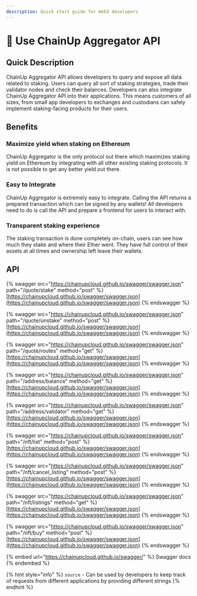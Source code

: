 ```yaml
---
description: Quick start guide for Web3 developers
---
```


# 🍧 Use ChainUp Aggregator API

## Quick Description

ChainUp Aggregator API allows developers to query and expose all data related to staking. Users can query all sort of staking strategies, trade their validator nodes and check their balances. Developers can also integrate ChainUp Aggregator API into their applications. This means customers of all sizes, from small app developers to exchanges and custodians can safely implement staking-facing products for their users.

## Benefits

### Maximize yield when staking on Ethereum

ChainUp Aggregator is the only protocol out there which maximizes staking yield on Ethereum by integrating with all other existing staking protocols. It is not possible to get any better yield out there.

### Easy to Integrate

ChainUp Aggregator is extremely easy to integrate. Calling the API returns a prepared transaction which can be signed by any wallets! All developers need to do is call the API and prepare a frontend for users to interact with.

### Transparent staking experience

The staking transaction is done completely on-chain, users can see how much they stake and where their Ether went. They have full control of their assets at all times and ownership left leave their wallets.

## API

{% swagger src="https://chainupcloud.github.io/swagger/swagger.json" path="/quote/stake" method="post" %}
[https://chainupcloud.github.io/swagger/swagger.json](https://chainupcloud.github.io/swagger/swagger.json)
{% endswagger %}

{% swagger src="https://chainupcloud.github.io/swagger/swagger.json" path="/quote/unstake" method="post" %}
[https://chainupcloud.github.io/swagger/swagger.json](https://chainupcloud.github.io/swagger/swagger.json)
{% endswagger %}

{% swagger src="https://chainupcloud.github.io/swagger/swagger.json" path="/quote/routes" method="get" %}
[https://chainupcloud.github.io/swagger/swagger.json](https://chainupcloud.github.io/swagger/swagger.json)
{% endswagger %}

{% swagger src="https://chainupcloud.github.io/swagger/swagger.json" path="/address/balance" method="get" %}
[https://chainupcloud.github.io/swagger/swagger.json](https://chainupcloud.github.io/swagger/swagger.json)
{% endswagger %}

{% swagger src="https://chainupcloud.github.io/swagger/swagger.json" path="/address/validator" method="get" %}
[https://chainupcloud.github.io/swagger/swagger.json](https://chainupcloud.github.io/swagger/swagger.json)
{% endswagger %}

{% swagger src="https://chainupcloud.github.io/swagger/swagger.json" path="/nft/list" method="post" %}
[https://chainupcloud.github.io/swagger/swagger.json](https://chainupcloud.github.io/swagger/swagger.json)
{% endswagger %}

{% swagger src="https://chainupcloud.github.io/swagger/swagger.json" path="/nft/cancel_listing" method="post" %}
[https://chainupcloud.github.io/swagger/swagger.json](https://chainupcloud.github.io/swagger/swagger.json)
{% endswagger %}

{% swagger src="https://chainupcloud.github.io/swagger/swagger.json" path="/nft/listings" method="get" %}
[https://chainupcloud.github.io/swagger/swagger.json](https://chainupcloud.github.io/swagger/swagger.json)
{% endswagger %}

{% swagger src="https://chainupcloud.github.io/swagger/swagger.json" path="/nft/buy" method="post" %}
[https://chainupcloud.github.io/swagger/swagger.json](https://chainupcloud.github.io/swagger/swagger.json)
{% endswagger %}

{% embed url="https://chainupcloud.github.io/swagger/" %}
Swagger docs
{% endembed %}

{% hint style="info" %}
`source` - Can be used by developers to keep track of requests from different applications by providing different strings
{% endhint %}
